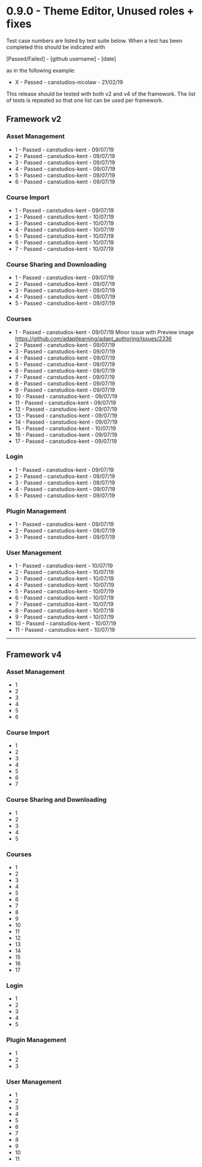 0.9.0 - Theme Editor, Unused roles + fixes
=====================================================

Test case numbers are listed by test suite below. 
When a test has been completed this should be indicated with 

[Passed/Failed] - [github username] - [date] 

as in the following example:
- X - Passed - canstudios-nicolaw - 21/02/19

This release should be tested with both v2 and v4 of the framework. The list of tests is repeated so that one list can be used per framework.

Framework v2
---

### Asset Management
- 1 - Passed - canstudios-kent - 09/07/19
- 2 - Passed - canstudios-kent - 09/07/19
- 3 - Passed - canstudios-kent - 09/07/19
- 4 - Passed - canstudios-kent - 09/07/19
- 5 - Passed - canstudios-kent - 09/07/19
- 6 - Passed - canstudios-kent - 09/07/19


### Course Import
- 1 - Passed - canstudios-kent - 09/07/19
- 2 - Passed - canstudios-kent - 10/07/19
- 3 - Passed - canstudios-kent - 10/07/19
- 4 - Passed - canstudios-kent - 10/07/19
- 5 - Passed - canstudios-kent - 10/07/19
- 6 - Passed - canstudios-kent - 10/07/19
- 7 - Passed - canstudios-kent - 10/07/19

### Course Sharing and Downloading
- 1 - Passed - canstudios-kent - 09/07/19
- 2 - Passed - canstudios-kent - 09/07/19
- 3 - Passed - canstudios-kent - 09/07/19
- 4 - Passed - canstudios-kent - 09/07/19
- 5 - Passed - canstudios-kent - 09/07/19

### Courses
- 1 - Passed - canstudios-kent - 09/07/19 Minor issue with Preview image https://github.com/adaptlearning/adapt_authoring/issues/2336
- 2 - Passed - canstudios-kent - 09/07/19
- 3 - Passed - canstudios-kent - 09/07/19
- 4 - Passed - canstudios-kent - 09/07/19
- 5 - Passed - canstudios-kent - 09/07/19
- 6 - Passed - canstudios-kent - 09/07/19
- 7 - Passed - canstudios-kent - 09/07/19
- 8 - Passed - canstudios-kent - 09/07/19
- 9 - Passed - canstudios-kent - 09/07/19
- 10 - Passed - canstudios-kent - 09/07/19
- 11 - Passed - canstudios-kent - 09/07/19
- 12 - Passed - canstudios-kent - 09/07/19
- 13 - Passed - canstudios-kent - 09/07/19
- 14 - Passed - canstudios-kent - 09/07/19
- 15 - Passed - canstudios-kent - 10/07/19
- 16 - Passed - canstudios-kent - 09/07/19
- 17 - Passed - canstudios-kent - 09/07/19

### Login
- 1 - Passed - canstudios-kent - 09/07/19
- 2 - Passed - canstudios-kent - 09/07/19
- 3 - Passed - canstudios-kent - 09/07/19
- 4 - Passed - canstudios-kent - 09/07/19
- 5 - Passed - canstudios-kent - 09/07/19

### Plugin Management
- 1 - Passed - canstudios-kent - 09/07/19
- 2 - Passed - canstudios-kent - 09/07/19
- 3 - Passed - canstudios-kent - 09/07/19

### User Management
- 1 - Passed - canstudios-kent - 10/07/19 
- 2 - Passed - canstudios-kent - 10/07/19 
- 3 - Passed - canstudios-kent - 10/07/19 
- 4 - Passed - canstudios-kent - 10/07/19 
- 5 - Passed - canstudios-kent - 10/07/19 
- 6 - Passed - canstudios-kent - 10/07/19 
- 7 - Passed - canstudios-kent - 10/07/19 
- 8 - Passed - canstudios-kent - 10/07/19 
- 9 - Passed - canstudios-kent - 10/07/19 
- 10 - Passed - canstudios-kent - 10/07/19 
- 11 - Passed - canstudios-kent - 10/07/19 

----------------------------------

Framework v4
---

### Asset Management
- 1 
- 2 
- 3 
- 4 
- 5 
- 6 


### Course Import
- 1 
- 2 
- 3 
- 4 
- 5 
- 6 
- 7 

### Course Sharing and Downloading
- 1 
- 2 
- 3 
- 4 
- 5 

### Courses
- 1 
- 2 
- 3 
- 4 
- 5 
- 6 
- 7 
- 8 
- 9 
- 10 
- 11 
- 12 
- 13 
- 14
- 15
- 16
- 17

### Login
- 1 
- 2 
- 3 
- 4 
- 5 

### Plugin Management ###
- 1
- 2 
- 3

### User Management
- 1  
- 2  
- 3 
- 4 
- 5 
- 6 
- 7 
- 8 
- 9 
- 10
- 11
